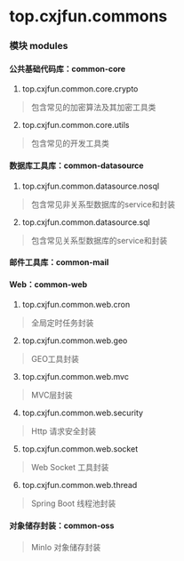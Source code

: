 # top.cxjfun.commons

### 模块 modules

#### 公共基础代码库：common-core

1. top.cxjfun.common.core.crypto

> 包含常见的加密算法及其加密工具类

2. top.cxjfun.common.core.utils

> 包含常见的开发工具类

#### 数据库工具库：common-datasource

1. top.cxjfun.common.datasource.nosql

> 包含常见非关系型数据库的service和封装

2. top.cxjfun.common.datasource.sql

> 包含常见关系型数据库的service和封装

#### 邮件工具库：common-mail

#### Web：common-web

1. top.cxjfun.common.web.cron

> 全局定时任务封装

2. top.cxjfun.common.web.geo

> GEO工具封装

3. top.cxjfun.common.web.mvc

> MVC层封装

4. top.cxjfun.common.web.security

> Http 请求安全封装

5. top.cxjfun.common.web.socket

> Web Socket 工具封装

6. top.cxjfun.common.web.thread

> Spring Boot 线程池封装

#### 对象储存封装：common-oss

> MinIo 对象储存封装